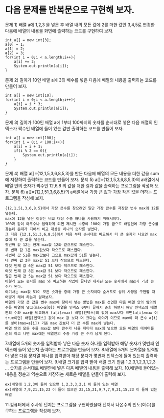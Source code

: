 # 다음 문제를 반복문으로 구현해 보자.
문제 1) 배열 a에 1,2,3 을 넣은 후 배열 내의 모든 값에 2를 더한 값인 3,4,5로 변경한 다음에 배열의 내용을 화면에 출력하는 코드를 구현하여 보자.
```
int a[] = new int[3];
a[0] = 1;
a[1] = 2;
a[2] = 3;
for(int i = 0;i < a.length;i++){
    a[i] += 2;
    System.out.println(a[i]);
}
```
문제 2) 길이가 10인 배열 a에 3의 배수를 넣은 다음에 배열의 내용을 출력하는 코드를 만들어 보자.
```
int a[] = new int[10];
for(int i = 0;i < a.length;i++){
    a[i] = i * 3;
    System.out.println(a[i]);
}
```
문제 3) 길이가 100인 배열 a에 1부터 100까지의 숫자를 순서대로 넣은 다음 배열의 인덱스가 짝수인 배열에 들어 있는 값만 출력하는 코드를 만들어 보자.
```
int a[] = new int[100];
for(int i = 0;i < 100;i++){
    a[i] = i + 1;
    if(i % 2 == 0){
        System.out.println(a[i]);
    }
}
```
문제 4) 배열 a[]={12,1,5,3,6,8,5,3}를 만든 다음에 배열의 모든 내용을 더한 값을 sum에 저장하여 출력하는 코드를 만들어 보자.
문제 5) a[]={12,1,5,3,6,8,5,3}의 a배열에서 배열 안의 숫자가 짝수인 12,6,8 의 값을 더한 결과 값을 출력하는 프로그램을 작성해 보자.
문제 6) a[]={12,1,51,3,6,8,5}의 a배열에서 가장 큰 값과 가장 작은 값을 더하는 프로그램을 작성해 보자.
```
{12,1,51,3,6,8,5}에서 가장 큰수를 찾으려면 일단 가장 큰수를 저장할 변수 max에 12를 넣는다. 
max에 12를 넣은 이유는 비교 대상 수중 하나를 사용하기 위해서이다. 
100과 같이 아무수나 입력하게 되면 제시한 수중에 100이 가장 큼으로 배열안에 가장 큰수를 찾는데 문제가 되어서 비교 대상중 하나의 숫자를 넣었다. 
그 다음 {12,1,51,3,6,8,5}에서 처음 부터 순서대로 비교해서 더 큰 숫자가 나오면 max값에 더 큰 값을 넣는다. 
첫번째 값 12는 현재 max값 12와 같으므로 패스한다. 
두 번째 값 1은 max값보다 작으므로 패스한다. 
세번째 값 51은 max값보다 크므로 max값에 51를 넣는다. 
네 번째 값 3은 max값 51 보다 작으므로 패스한다. 
다섯 번째 값 6은 max값 51 보다 작으므로 패스한다. 
여섯 번째 값 8은 max값 51 보다 작으므로 패스한다. 
일곱 번째 값 5는 max값 51 보다 작으므로 패스한다. 
이렇게 모든 숫자를 max 와 비교하는 작업이 끝나면 제시된 모든 숫자에서 max가 가장 큰 수가 된다. 
여기서는 max값 51이 모든 숫자들 중에 가장 큰 숫자이다 순서도로 상위 사항을 구현할 때 어떻게 해야 하는지 살펴보자. 
배열의 가장 큰 값을 변수 max에 찾아서 넣는 방법은 max를 선언한 다음 배열 안의 임의의 수를 배열에 넣고(max=a[0]) 배열을 인덱스 0부터 끝까지 순회 하면서 해당 인덱스의 배열 안의 수와 max를 비교해서 (a[i]>max) 배열[인덱스]의 값이 max보다 크면(a[i]>max 이 true이면) 배열[인덱스] 값이 max 값 보다 더 크다는 이야기 이므로 max에 더 큰수 a[i]를 넣어(max=a[i]) 기존 max 값보다 더 큰 수를 max에 넣는다. 
배열 안의 모든 수를 max값 보다 큰수가 나올 때마다 max에 넣으면 모든 배열의 데이터를 순회 하고 나면 max에는 배열안의 수중 가장 큰 수가 남게 된다.
```
7.배열에 5개의 숫자를 입력받아 넣은 다음 숫자 하나를 입력받아 해당 숫자가 몇번째 인덱스에 들어 있는지 출력하는 프로그램을 만들어 보자.
8.배열에 5개의 문자열을 입력받아 넣은 다음 문자열 하나를 입력받아 해당 문자가 몇번째 인덱스에 들어 있는지 출력하는 프로그램을 만들어 보자.
9.배열 크기를 입력 받아 배열 크기 만큼 1,2,3,1,2,3,1,2,3 … 숫자를 순서대로 배열안에 넣은 다음 배열의 내용을 출력해 보자.
10.배열에 들어있는 내용을 정순과 역순으로 저장하는 새로운 배열을 만들어 출력해 보자.
```
ex)배열에 1,2,3이 들어 있으면 1,2,3,3,2,1 이 들어 있는 배열
ex)배열에 7,9,21,15,23 이 들어 있으면 23,15,21,9,7,7,9,21,15,23 이 들어 있는 배열
```
11.컴퓨터에서 주사위 던지는 프로그램을 구현하였을때 던져서 나온수의 빈도(회수)를 구하는 프로그램을 작성해 보자.
